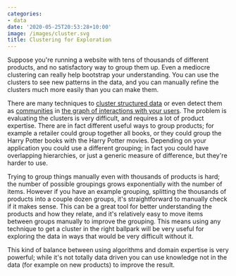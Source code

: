 ```yaml
---
categories:
- data
date: '2020-05-25T20:53:28+10:00'
image: /images/cluster.svg
title: Clustering for Exploration
---
```


Suppose you're running a website with tens of thousands of different products, and no satisfactory way to group them up.
Even a mediocre clustering can really help bootstrap your understanding.
You can use the clusters to see new patterns in the data, and you can manually refine the clusters much more easily than you can make them.

There are many techniques to [cluster structured data](/clustering-segmentation) or even detect them as [communities](/community-detection) in [the graph of interactions with your users](/recommendation-graph).
The problem is evaluating the clusters is very difficult, and requires a lot of product expertise.
There are in fact different useful ways to group products; for example a retailer could group together all books, or they could group the Harry Potter books with the Harry Potter movies.
Depending on your application you could use a different grouping; in fact you could have overlapping hierarchies, or just a generic measure of difference, but they're harder to use.

Trying to group things manually even with thousands of products is hard; the number of possible groupings grows exponentially with the number of items.
However if you have an example grouping, splitting the thousands of products into a couple dozen groups, it's straightforward to manually check if it makes sense.
This can be a great tool for better understanding the products and how they relate, and it's relatively easy to move items between groups manually to improve the grouping.
This means using any technique to get a cluster in the right ballpark will be very useful for exploring the data in ways that would be very difficult without it.

This kind of balance between using algorithms and domain expertise is very powerful; while it's not totally data driven you can use knowledge not in the data (for example on new products) to improve the result.
